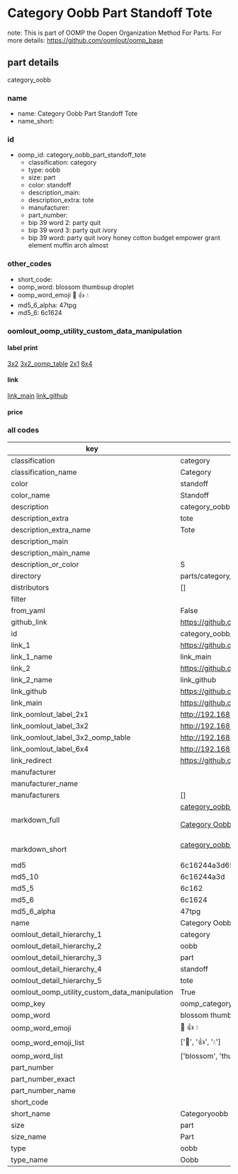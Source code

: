 # Category Oobb Part Standoff Tote  

note: This is part of OOMP the Oopen Organization Method For Parts. For more details: https://github.com/oomlout/oomp_base

##  part details
  



category_oobb



### name
* name: Category Oobb Part Standoff Tote
* name_short: 
### id
* oomp_id: category_oobb_part_standoff_tote
  * classification: category
  * type: oobb
  * size: part
  * color: standoff
  * description_main: 
  * description_extra: tote
  * manufacturer: 
  * part_number: 
  * bip 39 word 2: party quit
  * bip 39 word 3: party quit ivory
  * bip 39 word: party quit ivory honey cotton budget empower grant element muffin arch almost

### other_codes
* short_code: 
* oomp_word: blossom thumbsup droplet
* oomp_word_emoji :blossom: :thumbsup: :droplet:
* md5_6_alpha: 47tpg
* md5_6: 6c1624






### oomlout_oomp_utility_custom_data_manipulation
#### label print
[3x2](http://192.168.1.245:1112/?label=oomp%2047tpg)
[3x2_oomp_table](http://192.168.1.108:1112/?label=oomp%2047tpg)
[2x1](http://192.168.1.242:1112/?label=oomp%2047tpg)
[6x4](http://192.168.1.55:1112/?label=oomp%2047tpg)    

#### link

[link_main](https://github.com/oomlout/oomlout_oomp_version_1_messy/tree/main/parts/category_oobb_part_standoff_tote) [link_github](https://github.com/oomlout/oomlout_oomp_version_1_messy/tree/main/parts/category_oobb_part_standoff_tote)                             

#### price







### all codes 
| key | value |  
| --- | --- |  
| classification | category |  
| classification_name | Category |  
| color | standoff |  
| color_name | Standoff |  
| description | category_oobb |  
| description_extra | tote |  
| description_extra_name | Tote |  
| description_main |  |  
| description_main_name |  |  
| description_or_color | S  |  
| directory | parts/category_oobb_part_standoff_tote |  
| distributors | [] |  
| filter |  |  
| from_yaml | False |  
| github_link | https://github.com/oomlout/oomlout_oomp_part_src/tree/main/parts/category_oobb_part_standoff_tote |  
| id | category_oobb_part_standoff_tote |  
| link_1 | https://github.com/oomlout/oomlout_oomp_version_1_messy/tree/main/parts/category_oobb_part_standoff_tote |  
| link_1_name | link_main |  
| link_2 | https://github.com/oomlout/oomlout_oomp_version_1_messy/tree/main/parts/category_oobb_part_standoff_tote |  
| link_2_name | link_github |  
| link_github | https://github.com/oomlout/oomlout_oomp_version_1_messy/tree/main/parts/category_oobb_part_standoff_tote |  
| link_main | https://github.com/oomlout/oomlout_oomp_version_1_messy/tree/main/parts/category_oobb_part_standoff_tote |  
| link_oomlout_label_2x1 | http://192.168.1.242:1112/?label=oomp%2047tpg |  
| link_oomlout_label_3x2 | http://192.168.1.245:1112/?label=oomp%2047tpg |  
| link_oomlout_label_3x2_oomp_table | http://192.168.1.108:1112/?label=oomp%2047tpg |  
| link_oomlout_label_6x4 | http://192.168.1.55:1112/?label=oomp%2047tpg |  
| link_redirect | https://github.com/oomlout/oomlout_oomp_version_1_messy/tree/main/parts/category_oobb_part_standoff_tote |  
| manufacturer |  |  
| manufacturer_name |  |  
| manufacturers | [] |  
| markdown_full | [category_oobb_part_standoff_tote](none)<br>[](none)<br>[Category Oobb Part Standoff Tote](none)<br><br> |  
| markdown_short | [category_oobb_part_standoff_tote](none)<br><br> |  
| md5 | 6c16244a3d65a920761866d2edebf504 |  
| md5_10 | 6c16244a3d |  
| md5_5 | 6c162 |  
| md5_6 | 6c1624 |  
| md5_6_alpha | 47tpg |  
| name | Category Oobb Part Standoff Tote |  
| oomlout_detail_hierarchy_1 | category |  
| oomlout_detail_hierarchy_2 | oobb |  
| oomlout_detail_hierarchy_3 | part |  
| oomlout_detail_hierarchy_4 | standoff |  
| oomlout_detail_hierarchy_5 | tote |  
| oomlout_oomp_utility_custom_data_manipulation | True |  
| oomp_key | oomp_category_oobb_part_standoff_tote |  
| oomp_word | blossom thumbsup droplet |  
| oomp_word_emoji | :blossom: :thumbsup: :droplet: |  
| oomp_word_emoji_list | [':blossom:', ':thumbsup:', ':droplet:'] |  
| oomp_word_list | ['blossom', 'thumbsup', 'droplet'] |  
| part_number |  |  
| part_number_exact |  |  
| part_number_name |  |  
| short_code |  |  
| short_name | Categoryoobb |  
| size | part |  
| size_name | Part |  
| type | oobb |  
| type_name | Oobb |  

